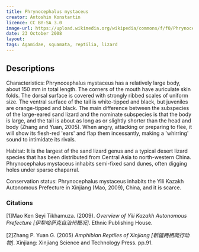 ```yaml
---
title: Phrynocephalus mystaceus
creator: Antoshin Konstantin
licence: CC BY-SA 3.0
image-url: https://upload.wikimedia.org/wikipedia/commons/f/f0/Phrynocephalus_mystaceus.jpg
date: 23 October 2008
layout: 
tags: Agamidae, squamata, reptilia, lizard 
---
```

## Descriptions
Characteristics: Phrynocephalus mystaceus has a relatively large body, about 150 mm in total length. The corners of the mouth have auriculate skin folds. The dorsal surface is covered with strongly ribbed scales of uniform size. The ventral surface of the tail is white-tipped and black, but juveniles are orange-tipped and black. The main difference between the subspecies of the large-eared sand lizard and the nominate subspecies is that the body is large, and the tail is about as long as or slightly shorter than the head and body (Zhang and Yuan, 2005). When angry, attacking or preparing to flee, it will show its flesh-red 'ears' and flap them incessantly, making a 'whirring' sound to intimidate its rivals. 

Habitat: It is the largest of the sand lizard genus and a typical desert lizard species that has been distributed from Central Asia to north-western China. Phrynocephalus mystaceus inhabits semi-fixed sand dunes, often digging holes under sparse chaparral.

Conservation status: Phrynocephalus mystaceus inhabits the Yili Kazakh Autonomous Prefecture in Xinjiang (Mao, 2009), China, and it is scarce.

### Citations
[1]Mao Ken Seyi Tikhamuza. (2009). _Overview of Yili Kazakh Autonomous Prefecture [伊犁哈萨克自治州概况]_. Ethnic Publishing House. 

[2]Zhang P. Yuan G. (2005) _Amphibian Reptiles of Xinjiang [新疆两栖爬行动物]_. Xinjiang: Xinjiang Science and Technology Press. pp.91.


